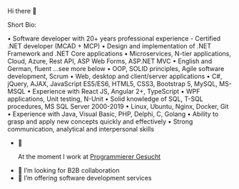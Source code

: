 Hi there 👋

Short Bio:

• Software developer with 20+ years professional experience - Certified .NET developer (MCAD + MCP)
• Design and implementation of .NET Framework and .NET Core applications 
• Microservices, N-tier applications, Cloud, Azure, Rest API, ASP Web Forms, ASP.NET MVC
• English and German, fluent ...see more below
• OOP, SOLID principles, Agile software development, Scrum
• Web, desktop and client/server applications 
• C#, jQuery, AJAX, JavaScript ES5/ES6, HTML5, CSS3, Bootstrap 5, MySQL, MS-MSQL
• Experience with React JS, Angular 2+, TypeScript
• WPF applications, Unit testing, N-Unit
• Solid knowledge of SQL, T-SQL procedures, MS SQL Server 2000-2019 
• Linux, Ubuntu, Nginx, Docker, Git
• Experience with Java, Visual Basic, PHP, Delphi, C, Golang
• Ability to grasp and apply new concepts quickly and effectively
• Strong communication, analytical and interpersonal skills


- 🔭 <p dir="auto">At the moment I work at <a href="https://www.programmierer-gesucht.com" rel="nofollow">Programmierer Gesucht</a></p> 
- 👯 I’m looking for B2B collaboration
- 🤔 I’m offering software development services 

